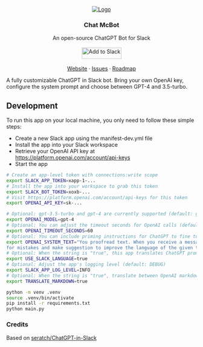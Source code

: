 <!-- PROJECT LOGO -->
<p align="center">
  <a href="https://github.com/calcom/cal.com">
   <img src="https://www.mcbot.chat/assets/example.png.webp" alt="Logo">
  </a>

  <h3 align="center">Chat McBot</h3>

  <p align="center">
    An open-source ChatGPT Bot for Slack
    <br />
    <br />
    <a href="https://get.mcbot.chat"><img alt="Add to Slack" height="30" width="105" src="https://platform.slack-edge.com/img/add_to_slack.png"  /></a>
    <br />
    <br />
    <!-- <a href="https://slack.cal.com/slack">Slack</a>
    · -->
    <a href="https://mcbot.chat">Website</a>
    ·
    <a href="/issues">Issues</a>
    ·
    <a href="/milestones">Roadmap</a>
  </p>
</p>


A fully customizable ChatGPT in Slack bot. Bring your own OpenAI key, configure the system prompt and choose between GPT-4 and 3.5-turbo.



## Development


To run this app on your local machine, you only need to follow these simple steps:

* Create a new Slack app using the manifest-dev.yml file
* Install the app into your Slack workspace
* Retrieve your OpenAI API key at https://platform.openai.com/account/api-keys
* Start the app

```bash
# Create an app-level token with connections:write scope
export SLACK_APP_TOKEN=xapp-1-...
# Install the app into your workspace to grab this token
export SLACK_BOT_TOKEN=xoxb-...
# Visit https://platform.openai.com/account/api-keys for this token
export OPENAI_API_KEY=sk-...

# Optional: gpt-3.5-turbo and gpt-4 are currently supported (default: gpt-3.5-turbo)
export OPENAI_MODEL=gpt-4
# Optional: You can adjust the timeout seconds for OpenAI calls (default: 30)
export OPENAI_TIMEOUT_SECONDS=60
# Optional: You can include priming instructions for ChatGPT to fine tune the bot purpose
export OPENAI_SYSTEM_TEXT="You proofread text. When you receive a message, you will check
for mistakes and make suggestion to improve the language of the given text"
# Optional: When the string is "true", this app translates ChatGPT prompts into a user's preferred language (default: true)
export USE_SLACK_LANGUAGE=true
# Optional: Adjust the app's logging level (default: DEBUG)
export SLACK_APP_LOG_LEVEL=INFO
# Optional: When the string is "true", translate between OpenAI markdown and Slack mrkdwn format (default: false)
export TRANSLATE_MARKDOWN=true

python -m venv .venv
source .venv/bin/activate
pip install -r requirements.txt
python main.py
```

### Credits

Based on [seratch/ChatGPT-in-Slack](/seratch/ChatGPT-in-Slack)

